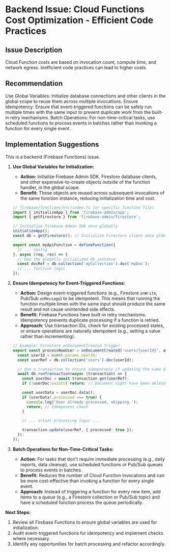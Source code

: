 # Backend Issue: Cloud Functions Cost Optimization - Efficient Code Practices

## Issue Description

Cloud Function costs are based on invocation count, compute time, and network egress. Inefficient code practices can lead to higher costs.

## Recommendation

Use Global Variables: Initialize database connections and other clients in the global scope to reuse them across multiple invocations. Ensure Idempotency: Ensure that event-triggered functions can be safely run multiple times with the same input to prevent duplicate work from the built-in retry mechanisms. Batch Operations: For non-time-critical tasks, use scheduled functions to process events in batches rather than invoking a function for every single event.

## Implementation Suggestions

This is a backend (Firebase Functions) issue.

1.  **Use Global Variables for Initialization:**
    *   **Action:** Initialize Firebase Admin SDK, Firestore database clients, and other expensive-to-create objects outside of the function handler, in the global scope.
    *   **Benefit:** These objects are reused across subsequent invocations of the same function instance, reducing initialization time and cost.

    ```typescript
    // firebase/functions/src/index.ts (or specific function file)
    import { initializeApp } from 'firebase-admin/app';
    import { getFirestore } from 'firebase-admin/firestore';

    // Initialize Firebase Admin SDK once globally
    initializeApp();
    const db = getFirestore(); // Initialize Firestore client once globally

    export const myApiFunction = defineFunction({
      // ... config
    }, async (req, res) => {
      // Use the globally initialized db instance
      const docRef = db.collection('myCollection').doc('myDoc');
      // ... function logic
    });
    ```

2.  **Ensure Idempotency for Event-Triggered Functions:**
    *   **Action:** Design event-triggered functions (e.g., Firestore `onWrite`, Pub/Sub `onMessage`) to be idempotent. This means that running the function multiple times with the same input should produce the same result and not cause unintended side effects.
    *   **Benefit:** Firebase Functions have built-in retry mechanisms. Idempotency prevents duplicate processing if a function is retried.
    *   **Approach:** Use transaction IDs, check for existing processed states, or ensure operations are naturally idempotent (e.g., setting a value rather than incrementing).

    ```typescript
    // Example: Firestore onDocumentCreated trigger
    export const processNewUser = onDocumentCreated('users/{userId}', async (event) => {
      const userId = event.params.userId;
      const userRef = db.collection('users').doc(userId);

      // Use a transaction to ensure idempotency if updating the same document
      await db.runTransaction(async (transaction) => {
        const userDoc = await transaction.get(userRef);
        if (!userDoc.exists) return; // Document might have been deleted

        const userData = userDoc.data();
        if (userData?.processed === true) {
          console.log('User already processed, skipping.');
          return; // Idempotent check
        }

        // ... actual processing logic ...

        transaction.update(userRef, { processed: true });
      });
    });
    ```

3.  **Batch Operations for Non-Time-Critical Tasks:**
    *   **Action:** For tasks that don't require immediate processing (e.g., daily reports, data cleanup), use scheduled functions or Pub/Sub queues to process events in batches.
    *   **Benefit:** Reduces the number of Cloud Function invocations and can be more cost-effective than invoking a function for every single event.
    *   **Approach:** Instead of triggering a function for every new item, add items to a queue (e.g., a Firestore collection or Pub/Sub topic) and have a scheduled function process the queue periodically.

**Next Steps:**
1.  Review all Firebase Functions to ensure global variables are used for initialization.
2.  Audit event-triggered functions for idempotency and implement checks where necessary.
3.  Identify any opportunities for batch processing and refactor accordingly.
